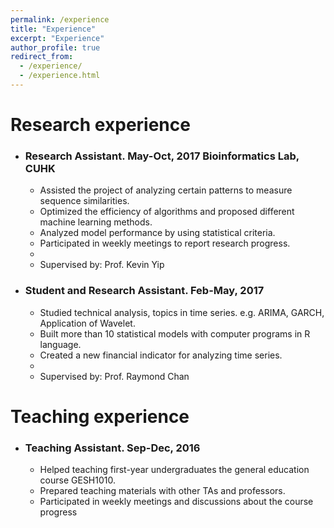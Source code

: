 ```yaml
---
permalink: /experience
title: "Experience"
excerpt: "Experience"
author_profile: true
redirect_from: 
  - /experience/
  - /experience.html
---
```


Research experience
======
* ### Research Assistant.   May-Oct, 2017    Bioinformatics Lab, CUHK
  * Assisted the project of analyzing certain patterns to measure sequence similarities.
  * Optimized the efficiency of algorithms and proposed different machine learning methods.
  * Analyzed model performance by using statistical criteria.
  * Participated in weekly meetings to report research progress.
  * 
  * Supervised by: Prof. Kevin Yip

* ### Student and Research Assistant.  Feb-May, 2017
  * Studied technical analysis, topics in time series. e.g. ARIMA, GARCH, Application of Wavelet. 
  * Built more than 10 statistical models with computer programs in R language.
  * Created a new financial indicator for analyzing time series.
  * 
  * Supervised by: Prof. Raymond Chan
  
Teaching experience
======
* ### Teaching Assistant.  Sep-Dec, 2016
  * Helped teaching first-year undergraduates the general education course GESH1010.
  * Prepared teaching materials with other TAs and professors.
  * Participated in weekly meetings and discussions about the course progress  

